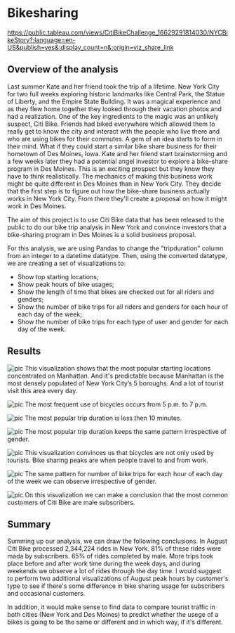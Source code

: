 # Bikesharing

https://public.tableau.com/views/CitiBikeChallenge_16629291814030/NYCBikeStory?:language=en-US&publish=yes&:display_count=n&:origin=viz_share_link

## Overview of the analysis
Last summer Kate and her friend took the trip of a lifetime. New York City for two full weeks exploring historic landmarks
like Central Park, the Statue of Liberty, and the Empire State Building.
It was a magical experience and as they flew home together they looked through their vacation photos and had a realization.
One of the key ingredients to the magic was an unlikely suspect, Citi Bike. Friends had biked everywhere which allowed them
to really get to know the city and interact with the people who live there and who are using bikes for their commutes.
A gem of an idea starts to form in their mind. What if they could start a similar bike share business for their hometown of Des
Moines, Iowa. Kate and her friend start brainstorming and a few weeks later they had a 
potential angel investor to explore a bike-share program in Des Moines. This is an exciting prospect but they know they have to think
realistically. The mechanics of making this business work might be quite different in Des Moines than in New York City. They decide
that the first step is to figure out how the bike-share business actually works in New York City. From there they'll create a
proposal on how it might work in Des Moines. 

The aim of this project is to use Citi Bike data that has been released to the public to do our bike trip analysis  in New York and
convince investors that a bike-sharing program in Des Moines is a solid business proposal.

For this analysis, we are using Pandas to change the "tripduration" column from an integer to a datetime datatype. Then, using the
converted datatype, we are creating a set of visualizations to:  
* Show top starting locations;  
* Show peak hours of bike usages;  
* Show the length of time that bikes are checked out for all riders and genders;  
* Show the number of bike trips for all riders and genders for each hour of each day of the week;  
* Show the number of bike trips for each type of user and gender for each day of the week.  

## Results

![pic](https://github.com/ElenaMasarsky/Bikesharing/blob/main/Resources/Top%20Starting%20Location.png)
This visualization shows that the most popular starting locations concentrated on Manhattan. And it's
predictable because Manhattan is the most densely populated of New York City’s 5 boroughs. And a lot of tourist
visit this area every day.  

![pic](https://github.com/ElenaMasarsky/Bikesharing/blob/main/Resources/August%20Peak%20Hours.png)
The most frequent use of bicycles occurs from 5 p.m. to 7 p.m.  

![pic](https://github.com/ElenaMasarsky/Bikesharing/blob/main/Resources/Check%20out%20times%20for%20users.png)
The most popular trip duration is less then 10 minutes.  

![pic](https://github.com/ElenaMasarsky/Bikesharing/blob/main/Resources/Check%20out%20times%20by%20gender.png)
The most popular trip duration keeps the same pattern irrespective of gender.  

![pic](https://github.com/ElenaMasarsky/Bikesharing/blob/main/Resources/Trips%20by%20Weekday%20for%20Each%20Hour.png)
This visualization convinces us that bicycles are not only used by tourists. Bike sharing peaks are when people travel to and
from work.


![pic](https://github.com/ElenaMasarsky/Bikesharing/blob/main/Resources/Trips%20by%20Gender_Weekday%20per%20Hour.png)
The same pattern for number of bike trips for each hour of each day of the week we can observe irrespective of gender.  

![pic](https://github.com/ElenaMasarsky/Bikesharing/blob/main/Resources/User%20Trips%20by%20Gender%20by%20Weekday.png)
On this visualization we can make a conclusion that the most common customers of Citi Bike are male subscribers.  

## Summary

Summing up our analysis, we can draw the following conclusions. In August Citi Bike processed 2,344,224 rides in New York. 81% of
these rides were mada by subscribers. 65% of rides completed by male. More trips took place before and after work time during the
week days, and during weekends we observe a lot of rides through the day time.
I would suggest to perform two additional visualizations of August peak hours by customer's type to see if there's some
difference in bike sharing usage for subscribers and occasional customers.

In addition, it would make sense to find data to compare tourist traffic in both cities (New York and Des Moines) to predict
whether the usege of a bikes is going to be the same or different and in which way, if it's different.